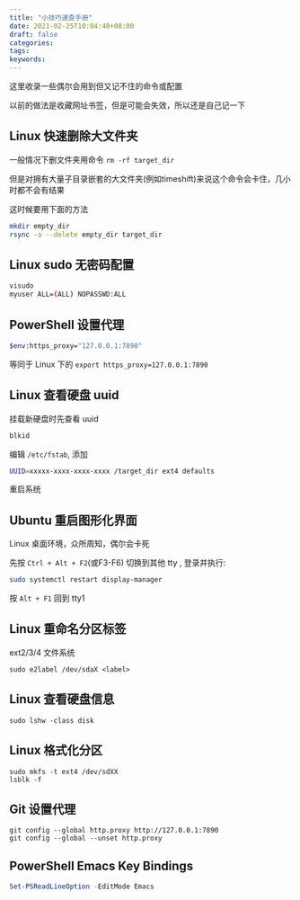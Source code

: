 ```yaml
---
title: "小技巧速查手册"
date: 2021-02-25T10:04:48+08:00
draft: false
categories:
tags:
keywords:
---
```


这里收录一些偶尔会用到但又记不住的命令或配置

以前的做法是收藏网址书签，但是可能会失效，所以还是自己记一下

## Linux 快速删除大文件夹

一般情况下删文件夹用命令 `rm -rf target_dir`

但是对拥有大量子目录嵌套的大文件夹(例如timeshift)来说这个命令会卡住，几小时都不会有结果

这时候要用下面的方法

```bash
mkdir empty_dir
rsync -a --delete empty_dir target_dir
```

## Linux sudo 无密码配置

```bash
visudo
myuser ALL=(ALL) NOPASSWD:ALL
```

## PowerShell 设置代理

```bash
$env:https_proxy="127.0.0.1:7890"
```

等同于 Linux 下的 `export https_proxy=127.0.0.1:7890`

## Linux 查看硬盘 uuid

挂载新硬盘时先查看 uuid

```bash
blkid
```

编辑 `/etc/fstab`, 添加

```bash
UUID=xxxxx-xxxx-xxxx-xxxx /target_dir ext4 defaults
```

重启系统

## Ubuntu 重启图形化界面

Linux 桌面环境，众所周知，偶尔会卡死

先按 `Ctrl + Alt + F2`(或F3-F6) 切换到其他 tty , 登录并执行:

```bash
sudo systemctl restart display-manager
```

按 `Alt + F1` 回到 tty1

## Linux 重命名分区标签

ext2/3/4 文件系统

```
sudo e2label /dev/sdaX <label>
```

## Linux 查看硬盘信息

```
sudo lshw -class disk
```

## Linux 格式化分区

```
sudo mkfs -t ext4 /dev/sdXX
lsblk -f
```

## Git 设置代理

```
git config --global http.proxy http://127.0.0.1:7890
git config --global --unset http.proxy
```

## PowerShell Emacs Key Bindings

```PowerShell
Set-PSReadLineOption -EditMode Emacs
```